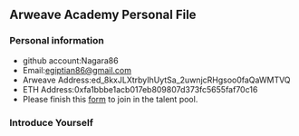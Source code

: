 ## Arweave Academy Personal File

### Personal information

- github account:Nagara86
- Email:egiptian86@gmail.com
- Arweave Address:ed_8kxJLXtrbyIhUytSa_2uwnjcRHgsoo0faQaWMTVQ
- ETH Address:0xfa1bbbe1acb017eb809807d373fc5655faf70c16
- Please finish this [form](https://docs.google.com/forms/d/e/1FAIpQLSfWA5fIIcBgmRppm3jNz5vmf9Mai_QMVil-2pO4r7YKn_Zhtw/viewform?usp=sf_link) to join in the talent pool.

### Introduce Yourself
